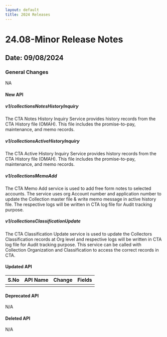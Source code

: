 ```yaml
---
layout: default
title: 2024 Releases
---
```

# 24.08-Minor Release Notes

## Date: 09/08/2024

### General Changes

NA

#### New API

##### *v1/collectionsNotesHistoryInquiry*

The CTA Notes History Inquiry Service provides history records from the CTA History file (OMAH). This file includes the promise-to-pay, maintenance, and memo records.

##### *v1/collectionsActiveHistoryInquiry*

The CTA Active History Inquiry Service provides history records from the CTA History file (OMAH). This file includes the promise-to-pay, maintenance, and memo records.

##### *v1/collectionsMemoAdd*

The CTA Memo Add service is used to add free form notes to selected accounts. The service uses org Account number and application number to update the Collection master file & write memo message in active history file. The respective logs will be written in CTA log file for Audit tracking purpose.

##### *v1/collectionsClassificationUpdate*

The CTA Classification Update service is used to update the Collectors Classification records at Org level and respective logs will be written in CTA log file for Audit tracking purpose. This service can be called with Collection Organization and Classification to access the correct records in CTA. 


#### Updated API

| S.No | API Name                           | Change                        | Fields                                                                                                                                                                                                                                                                                                                                                                   |
|------|------------------------------------|-------------------------------|--------------------------------------------------------------------------------------------------------------------------------------------------------------------------------------------------------------------------------------------------------------------------------------------------------------------------------------------------------------------------|
|      |                                    |                               |                                                                                                                                                                                                                                                                                                                                                                          | 

#### Deprecated API

N/A

#### Deleted API

N/A 
